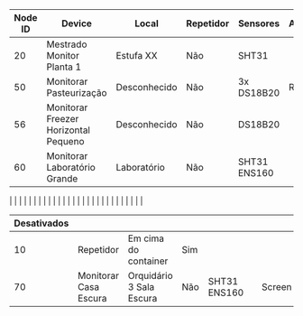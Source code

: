| Node ID | Device | Local | Repetidor | Sensores | Atuadores | Adicionais |
| ------- | ------ | -------- | --------- | -------- | --------- | ---------- |
| 20 | Mestrado Monitor Planta 1 | Estufa XX | Não | SHT31 | | |
| 50 | Monitorar Pasteurização | Desconhecido | Não | 3x DS18B20 | Relay | Screen |
| 56 | Monitorar Freezer Horizontal Pequeno | Desconhecido | Não | DS18B20 | | |
| 60 | Monitorar Laboratório Grande | Laboratório | Não | SHT31 ENS160 | | Screen |



| | | | | | |
| | | | | | |
| | | | | | |
| | | | | | |



| Desativados | | | | | | |
| ------- | ------ | -------- | --------- | -------- | --------- | ---------- |
| 10 | Repetidor | Em cima do container | Sim | | | |
| 70 | Monitorar Casa Escura | Orquidário 3 Sala Escura | Não | SHT31 ENS160 | | Screen |